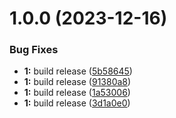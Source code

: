 # 1.0.0 (2023-12-16)


### Bug Fixes

* **1:** build release ([5b58645](https://github.com/necodeus/acp-nuxt/commit/5b58645c4f81a4639eb2e02aa8eb99e15853ab3f))
* **1:** build release ([91380a8](https://github.com/necodeus/acp-nuxt/commit/91380a8efa983f104d066a69dfd7d403c6b40b2f))
* **1:** build release ([1a53006](https://github.com/necodeus/acp-nuxt/commit/1a53006dd23151b66fe167f939e26c7b94dd0275))
* **1:** build release ([3d1a0e0](https://github.com/necodeus/acp-nuxt/commit/3d1a0e061ca2610f8600d3e9363242d451bb5dfb))
